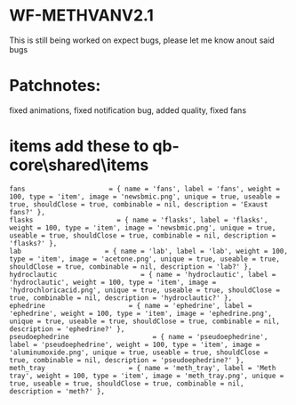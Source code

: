 # WF-METHVANV2.1
This is still being worked on expect bugs, please let me know anout said bugs
# Patchnotes: 
fixed animations, fixed notification bug, added quality, fixed fans
# items add these to qb-core\shared\items
    fans                     = { name = 'fans', label = 'fans', weight = 100, type = 'item', image = 'newsbmic.png', unique = true, useable = true, shouldClose = true, combinable = nil, description = 'Exaust fans?' },
    flasks                     = { name = 'flasks', label = 'flasks', weight = 100, type = 'item', image = 'newsbmic.png', unique = true, useable = true, shouldClose = true, combinable = nil, description = 'flasks?' },
    lab                     = { name = 'lab', label = 'lab', weight = 100, type = 'item', image = 'acetone.png', unique = true, useable = true, shouldClose = true, combinable = nil, description = 'lab?' },
    hydroclautic                     = { name = 'hydroclautic', label = 'hydroclautic', weight = 100, type = 'item', image = 'hydrochloricacid.png', unique = true, useable = true, shouldClose = true, combinable = nil, description = 'hydroclautic?' },
    ephedrine                     = { name = 'ephedrine', label = 'ephedrine', weight = 100, type = 'item', image = 'ephedrine.png', unique = true, useable = true, shouldClose = true, combinable = nil, description = 'ephedrine?' },
    pseudoephedrine                     = { name = 'pseudoephedrine', label = 'pseudoephedrine', weight = 100, type = 'item', image = 'aluminumoxide.png', unique = true, useable = true, shouldClose = true, combinable = nil, description = 'pseudoephedrine?' },
    meth_tray                     = { name = 'meth_tray', label = 'Meth tray', weight = 100, type = 'item', image = 'meth_tray.png', unique = true, useable = true, shouldClose = true, combinable = nil, description = 'meth?' },
